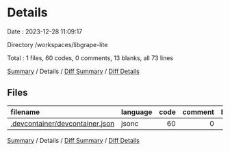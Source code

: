 # Details

Date : 2023-12-28 11:09:17

Directory /workspaces/libgrape-lite

Total : 1 files,  60 codes, 0 comments, 13 blanks, all 73 lines

[Summary](results.md) / Details / [Diff Summary](diff.md) / [Diff Details](diff-details.md)

## Files
| filename | language | code | comment | blank | total |
| :--- | :--- | ---: | ---: | ---: | ---: |
| [.devcontainer/devcontainer.json](/.devcontainer/devcontainer.json) | jsonc | 60 | 0 | 13 | 73 |

[Summary](results.md) / Details / [Diff Summary](diff.md) / [Diff Details](diff-details.md)